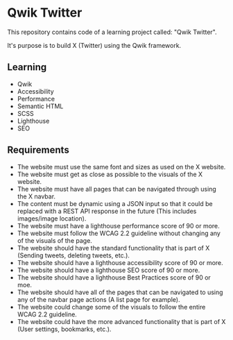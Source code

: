 # Qwik Twitter

This repository contains code of a learning project called: "Qwik Twitter".

It's purpose is to build X (Twitter) using the Qwik framework.

## Learning

- Qwik
- Accessibility
- Performance
- Semantic HTML
- SCSS
- Lighthouse
- SEO

## Requirements

- The website must use the same font and sizes as used on the X website.
- The website must get as close as possible to the visuals of the X website.
- The website must have all pages that can be navigated through using the X navbar.
- The content must be dynamic using a JSON input so that it could be replaced with a REST API response in the future (This includes images/image location).
- The website must have a lighthouse performance score of 90 or more.
- The website must follow the WCAG 2.2 guideline without changing any of the visuals of the page.
- The website should have the standard functionality that is part of X (Sending tweets, deleting tweets, etc.).
- The website should have a lighthouse accessibility score of 90 or more.
- The website should have a lighthouse SEO score of 90 or more.
- The website should have a lighthouse Best Practices score of 90 or moe.
- The website should have all of the pages that can be navigated to using any of the navbar page actions (A list page for example).
- The website could change some of the visuals to follow the entire WCAG 2.2 guideline.
- The website could have the more advanced functionality that is part of X (User settings, bookmarks, etc.).
